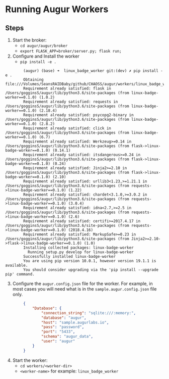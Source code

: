 # Running Augur Workers

## Steps
1. Start the broker: 
    - `cd augur/augur/broker`
    - `export FLASK_APP=broker/server.py; flask run;`
2. Configure and Install the worker
    - `pip install -e .`
```
        (augur) (base) ➜  linux_badge_worker git:(dev) ✗ pip install -e .   
        Obtaining file:///Volumes/SeansRAIDBaby/github/CHAOSS/augur/workers/linux_badge_worker
        Requirement already satisfied: flask in /Users/gogginsS/augur/lib/python3.6/site-packages (from linux-badge-worker==0.1.0) (1.0.2)
        Requirement already satisfied: requests in /Users/gogginsS/augur/lib/python3.6/site-packages (from linux-badge-worker==0.1.0) (2.18.4)
        Requirement already satisfied: psycopg2-binary in /Users/gogginsS/augur/lib/python3.6/site-packages (from linux-badge-worker==0.1.0) (2.8.2)
        Requirement already satisfied: click in /Users/gogginsS/augur/lib/python3.6/site-packages (from linux-badge-worker==0.1.0) (6.7)
        Requirement already satisfied: Werkzeug>=0.14 in /Users/gogginsS/augur/lib/python3.6/site-packages (from flask->linux-badge-worker==0.1.0) (0.14.1)
        Requirement already satisfied: itsdangerous>=0.24 in /Users/gogginsS/augur/lib/python3.6/site-packages (from flask->linux-badge-worker==0.1.0) (0.24)
        Requirement already satisfied: Jinja2>=2.10 in /Users/gogginsS/augur/lib/python3.6/site-packages (from flask->linux-badge-worker==0.1.0) (2.10)
        Requirement already satisfied: urllib3<1.23,>=1.21.1 in /Users/gogginsS/augur/lib/python3.6/site-packages (from requests->linux-badge-worker==0.1.0) (1.22)
        Requirement already satisfied: chardet<3.1.0,>=3.0.2 in /Users/gogginsS/augur/lib/python3.6/site-packages (from requests->linux-badge-worker==0.1.0) (3.0.4)
        Requirement already satisfied: idna<2.7,>=2.5 in /Users/gogginsS/augur/lib/python3.6/site-packages (from requests->linux-badge-worker==0.1.0) (2.6)
        Requirement already satisfied: certifi>=2017.4.17 in /Users/gogginsS/augur/lib/python3.6/site-packages (from requests->linux-badge-worker==0.1.0) (2018.4.16)
        Requirement already satisfied: MarkupSafe>=0.23 in /Users/gogginsS/augur/lib/python3.6/site-packages (from Jinja2>=2.10->flask->linux-badge-worker==0.1.0) (1.0)
        Installing collected packages: linux-badge-worker
          Running setup.py develop for linux-badge-worker
        Successfully installed linux-badge-worker
        You are using pip version 10.0.1, however version 19.1.1 is available.
        You should consider upgrading via the 'pip install --upgrade pip' command.

```
3. Configure the `augur.config.json` file for the worker. For example, in most cases you will need what is in the `sample.augur.config.json` file only. 
```json 
        {   
            "Database": {
                "connection_string": "sqlite:///:memory:",
                "database": "augur",
                "host": "sample.augurlabs.io",
                "pass": "password",
                "port": "5433",
                "schema": "augur_data",
                "user": "augur"
            }
        }
```
4. Start the worker:
    - `cd workers/<worker-dir>` 
    - `<worker-name>` for example: `linux_badge_worker`
